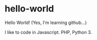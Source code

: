 # hello-world
Hello World! (Yes, I'm learning github...)

I like to code in Javascript. PHP, Python 3.
